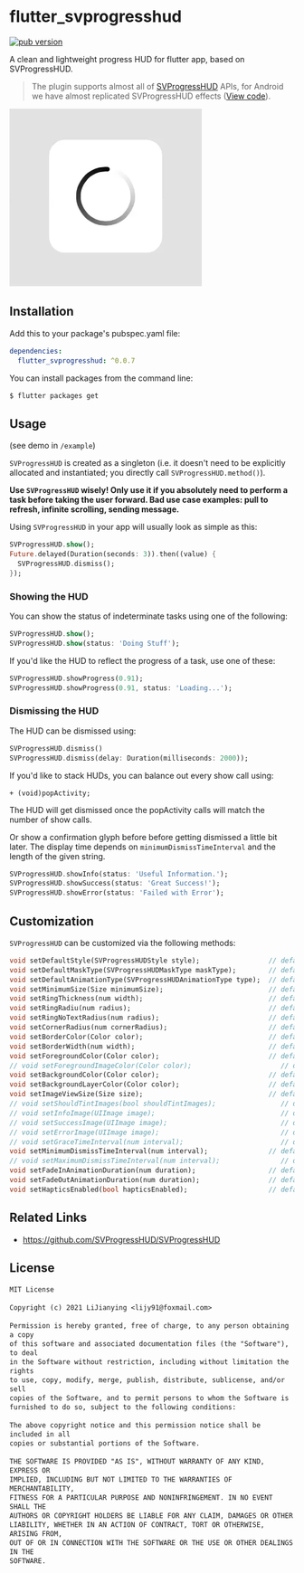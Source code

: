 # flutter_svprogresshud

[![pub version][pub-image]][pub-url]

[pub-image]: https://img.shields.io/pub/v/flutter_svprogresshud.svg
[pub-url]: https://pub.dev/packages/flutter_svprogresshud

A clean and lightweight progress HUD for flutter app, based on SVProgressHUD.

> The plugin supports almost all of [SVProgressHUD](https://github.com/SVProgressHUD/SVProgressHUD) APIs, for Android we have almost replicated SVProgressHUD effects ([View code](https://github.com/leanflutter/flutter_svprogresshud/tree/master/android/src/main/java/org/leanflutter/svprogresshud)).

![SVProgressHUD](screenshots/SVProgressHUD.gif)

## Installation

Add this to your package's pubspec.yaml file:

```yaml
dependencies:
  flutter_svprogresshud: ^0.0.7
```

You can install packages from the command line:

```bash
$ flutter packages get
```

## Usage

(see demo in `/example`)

`SVProgressHUD` is created as a singleton (i.e. it doesn't need to be explicitly allocated and instantiated; you directly call `SVProgressHUD.method()`).

**Use `SVProgressHUD` wisely! Only use it if you absolutely need to perform a task before taking the user forward. Bad use case examples: pull to refresh, infinite scrolling, sending message.**

Using `SVProgressHUD` in your app will usually look as simple as this:

```dart
SVProgressHUD.show();
Future.delayed(Duration(seconds: 3)).then((value) {
  SVProgressHUD.dismiss();
});
```

### Showing the HUD

You can show the status of indeterminate tasks using one of the following:

```dart
SVProgressHUD.show();
SVProgressHUD.show(status: 'Doing Stuff');
```

If you'd like the HUD to reflect the progress of a task, use one of these:

```dart
SVProgressHUD.showProgress(0.91);
SVProgressHUD.showProgress(0.91, status: 'Loading...');
```

### Dismissing the HUD

The HUD can be dismissed using:

```dart
SVProgressHUD.dismiss()
SVProgressHUD.dismiss(delay: Duration(milliseconds: 2000));
```

If you'd like to stack HUDs, you can balance out every show call using:

```
+ (void)popActivity;
```

The HUD will get dismissed once the popActivity calls will match the number of show calls.

Or show a confirmation glyph before before getting dismissed a little bit later. The display time depends on `minimumDismissTimeInterval` and the length of the given string.

```dart
SVProgressHUD.showInfo(status: 'Useful Information.');
SVProgressHUD.showSuccess(status: 'Great Success!');
SVProgressHUD.showError(status: 'Failed with Error');
```

## Customization

`SVProgressHUD` can be customized via the following methods:

```dart
void setDefaultStyle(SVProgressHUDStyle style);                 // default is SVProgressHUDStyle.Light
void setDefaultMaskType(SVProgressHUDMaskType maskType);        // default is SVProgressHUDMaskType.None
void setDefaultAnimationType(SVProgressHUDAnimationType type);  // default is SVProgressHUDAnimationType.Flat
void setMinimumSize(Size minimumSize);                          // default is Size.zero, can be used to avoid resizing
void setRingThickness(num width);                               // default is 2 pt
void setRingRadiu(num radius);                                  // default is 18 pt
void setRingNoTextRadius(num radius);                           // default is 24 pt
void setCornerRadius(num cornerRadius);                         // default is 14 pt
void setBorderColor(Color color);                               // default is null
void setBorderWidth(num width);                                 // default is 0
void setForegroundColor(Color color);                           // default is Colors.black, only used for SVProgressHUDStyle.Custom
// void setForegroundImageColor(Color color);                      // default is the same as foregroundColor
void setBackgroundColor(Color color);                           // default is Colors.white, only used for SVProgressHUDStyle.Custom
void setBackgroundLayerColor(Color color);                      // default is [Color colorWithWhite:0 alpha:0.4], only used for SVProgressHUDMaskType.Custom
void setImageViewSize(Size size);                               // default is 28x28 pt
// void setShouldTintImages(bool shouldTintImages);                // default is true
// void setInfoImage(UIImage image);                               // default is the bundled info image provided by Freepik
// void setSuccessImage(UIImage image);                            // default is bundled success image from Freepik
// void setErrorImage(UIImage image);                              // default is bundled error image from Freepik
// void setGraceTimeInterval(num interval);                        // default is 0 seconds
void setMinimumDismissTimeInterval(num interval);               // default is 5.0 seconds
// void setMaximumDismissTimeInterval(num interval);               // default is CGFLOAT_MAX
void setFadeInAnimationDuration(num duration);                  // default is 0.15 seconds
void setFadeOutAnimationDuration(num duration);                 // default is 0.15 seconds
void setHapticsEnabled(bool hapticsEnabled);                    // default is false
```

## Related Links

- https://github.com/SVProgressHUD/SVProgressHUD

## License

```
MIT License

Copyright (c) 2021 LiJianying <lijy91@foxmail.com>

Permission is hereby granted, free of charge, to any person obtaining a copy
of this software and associated documentation files (the "Software"), to deal
in the Software without restriction, including without limitation the rights
to use, copy, modify, merge, publish, distribute, sublicense, and/or sell
copies of the Software, and to permit persons to whom the Software is
furnished to do so, subject to the following conditions:

The above copyright notice and this permission notice shall be included in all
copies or substantial portions of the Software.

THE SOFTWARE IS PROVIDED "AS IS", WITHOUT WARRANTY OF ANY KIND, EXPRESS OR
IMPLIED, INCLUDING BUT NOT LIMITED TO THE WARRANTIES OF MERCHANTABILITY,
FITNESS FOR A PARTICULAR PURPOSE AND NONINFRINGEMENT. IN NO EVENT SHALL THE
AUTHORS OR COPYRIGHT HOLDERS BE LIABLE FOR ANY CLAIM, DAMAGES OR OTHER
LIABILITY, WHETHER IN AN ACTION OF CONTRACT, TORT OR OTHERWISE, ARISING FROM,
OUT OF OR IN CONNECTION WITH THE SOFTWARE OR THE USE OR OTHER DEALINGS IN THE
SOFTWARE.
```
